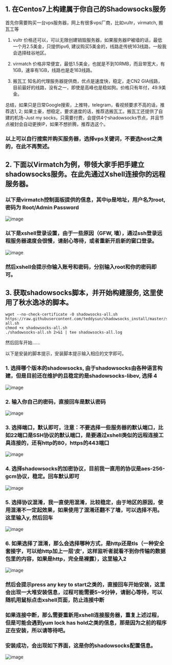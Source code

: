## 1. 在Centos7上构建属于你自己的Shadowsocks服务
首先你需要购买一台vps服务器，网上有很多vps厂商，比如vultr，virmatch, 搬瓦工等
1. vultr
  价格还可以，可以无限创建销毁服务器，如果服务器IP被墙的话，最低一个月2.5美金，只提供ipv6, 建议购买5美金的，线路走传统163线路，一般我会选择硅谷地区。
  
2. virmatch
  价格非常便宜，最低1.5美金，也就是不到10RMB，而且带宽大，有1GB，速率有1GB，线路也是走163线路。

3. 搬瓦工
  知名的代理服务器提供商，优点是速度快，稳定，走CN2 GIA线路，目前最好的线路，没有之一，即使是高峰也是稳如狗。价格只有年付，49.9美金。
  
  总结，如果只是日常Google搜索，上推特，telegram，看视频要求不高的话，推荐选1, 2; 如果土豪，想稳定，要求速度的话，推荐选搬瓦工。搬瓦工还提供了自建的机场-Just my socks，只需要付费，会提供4个shadowsocks节点，并且节点被封会自动更换IP，如果不想折腾，推荐选这个。
 
 ### 以上可以自行搜索并购买服务器，选择vps关键词，不要选host之类的，在此不再赘述。
 
 ## 2. 下面以Virmatch为例，带领大家手把手建立shadowsocks服务。在此先通过Xshell连接你的远程服务器。
  ### 以下是virmatch控制面板提供的信息，其中ip是地址，用户名为root, 密码为 Root/Admin Password
  ![image](https://github.com/LJJ1994/shadowsocks_service/raw/master/images/test04.png)
  
  ### 以下是xshell登录设置，由于一些原因（GFW, 墙），通过ssh登录远程服务器速度会很慢，请耐心等待，或者重新开启新的窗口登录。
  ![image](https://github.com/LJJ1994/shadowsocks_service/raw/master/images/test03.png)
  
  ### 然后xshell会提示你输入账号和密码，分别输入root和你的密码即可。
  
 ## 3. 获取shadowsocks脚本，并开始构建服务, 这里使用了秋水逸冰的脚本。
   ```
   wget --no-check-certificate -O shadowsocks-all.sh https://raw.githubusercontent.com/teddysun/shadowsocks_install/master/shadowsocks-all.sh
   chmod +x shadowsocks-all.sh
   ./shadowsocks-all.sh 2>&1 | tee shadowsocks-all.log
   ```
   然后回车开始......
  
  以下是安装的脚本提示，安装脚本提示输入相应的文字即可。
  
  ### 1. 选择哪个版本的shadowsocks, 由于shadowsocks由各种语言构建，但是目前还在维护的且稳定的是shadowsocks-libev, 选择 4
   ![image](https://github.com/LJJ1994/shadowsocks_service/raw/master/images/test05.png)
  
  ### 2. 输入你自己的密码，直接回车是默认密码
   ![image](https://github.com/LJJ1994/shadowsocks_service/raw/master/images/test06.png)
    
  ### 3. 选择端口，默认即可，注意：不要选择一些服务器的默认端口，比如22端口是SSH协议的默认端口，是要通过xshell类似的远程连接工具连接的，还有http的80，https的443端口
   ![image](https://github.com/LJJ1994/shadowsocks_service/raw/master/images/test07.png)
    
  ### 4. 选择shadowsocks的加密协议，目前我一直用的协议是aes-256-gcm协议，稳定。回车默认即可
   ![image](https://github.com/LJJ1994/shadowsocks_service/raw/master/images/test08.png)
    
  ### 5. 选择协议混淆，我一直使用混淆，比较稳定，由于地区的原因，使用混淆不一定起效果，如果使用了混淆还翻不了墙，可以选择不用。这里输入y, 然后回车
   ![image](https://github.com/LJJ1994/shadowsocks_service/raw/master/images/test09.png)
    
  ### 6. 如果选择了混淆，那么会选择哪种方式，是http还是tls（一种安全套接字，可以给http加上一层‘皮’，这样监听者就看不到你传输的数据包里的内容，如果是http，完全是裸露），这里输入2
   ![image](https://github.com/LJJ1994/shadowsocks_service/raw/master/images/test10.png)
    
  ### 然后会提示press any key to start之类的，直接回车开始安装，这里会出现一大堆安装信息，过程可能需要5~9分钟，请耐心等待，可以随机用鼠标点击xshell页面，防止连接中断
  ### 如果连接中断，那么需要重新用xshell连接服务器，重复上述过程，但是可能会遇到yum lock has hold之类的信息，那是因为之前的程序正在安装，所以请等待吧。
  
  
  ### 安装成功，会出现如下界面，这是你的shadowsocks配置信息。
   ![image](https://github.com/LJJ1994/shadowsocks_service/raw/master/images/success.jpeg)
